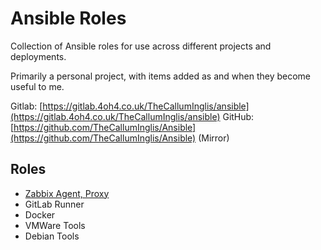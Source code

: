 # Ansible Roles
Collection of Ansible roles for use across different projects and deployments.

Primarily a personal project, with items added as and when they become useful to me.

Gitlab: [https://gitlab.4oh4.co.uk/TheCallumInglis/ansible](https://gitlab.4oh4.co.uk/TheCallumInglis/ansible)
GitHub: [https://github.com/TheCallumInglis/Ansible](https://github.com/TheCallumInglis/Ansible) (Mirror)

## Roles
- [Zabbix Agent, Proxy](roles/zabbix/README.md)
- GitLab Runner
- Docker
- VMWare Tools
- Debian Tools